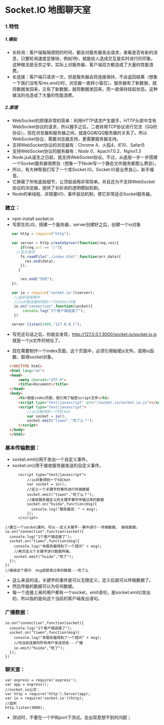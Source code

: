 # Socket.IO 地图聊天室

### 1.特性

##### 1.模拟

* 长轮询：客户端每隔很短的时间，都会对服务器发出请求，查看是否有新的消息，只要轮询速度足够快，例如1秒，就能给人造成交互是实时进行的印象。这种做法是无奈之举，实际上对服务器、客户端双方都造成了大量的性能浪费。
* 长连接：客户端只请求一次，但是服务器会将连接保持，不会返回结果（想象一下我们没有写res.end()时，浏览器一直转小菊花）。服务器有了新数据，就将数据发回来，又有了新数据，就将数据发回来，而一直保持挂起状态。这种做法的也造成了大量的性能浪费。

##### 2.原理

* WebSocket的原理非常的简单：利用HTTP请求产生握手，HTTP头部中含有WebSocket协议的请求，所以握手之后，二者转用TCP协议进行交流（QQ的协议）。现在浏览器和服务器之间，就是QQ和QQ服务器的关系了。所以WebSocket协议，需要浏览器支持，更需要服务器支持。
* 支持WebSocket协议的浏览器有：Chrome 4、火狐4、IE10、Safari5
* 支持WebSocket协议的服务器有：*Node 0*、Apach7.0.2、Nginx1.3
* Node.js从诞生之日起，就支持WebSocket协议。不过，从底层一步一步搭建一个Socket服务器很费劲（想象一下Node写一个静态文件服务都那么费劲）。
* 所以，有大神帮我们写了一个库Socket.IO。Socket.IO是业界良心，新手福音。
* 它屏蔽了所有底层细节，让顶层调用非常简单。并且还为不支持WebSocket协议的浏览器，提供了长轮询的透明模拟机制。
* Node的单线程、非阻塞I/O、事件驱动机制，使它非常适合Socket服务器。

### 建立：

* npm install socket.io
* 写原生的JS，搭建一个服务器，server创建好之后，创建一个io对象

```js
   var http = require("http");
   
   var server = http.createServer(function(req,res){
       if(req.url == "/"){
     //显示首页
       fs.readFile("./index.html",function(err,data){
         res.end(data);
       });
      }

       res.end("你好");
   });
  
   var io = require('socket.io')(server);
    //监听连接事件
    //io对象连接时得到一个SOCket对象
    io.on("connection",function(socket){
        console.log("1个客户端连接了");
    })

   server.listen(3000,"127.0.0.1");

```

* 写完这句话之后，你就会发现，http://127.0.0.1:3000/socket.io/socket.io.js  就是一个js文件的地址了。

* 现在需要制作一个index页面，这个页面中，必须引用秘密js文件。调用io函数，取得socket对象。

```html
  <!DOCTYPE html>
  <html lang="en">
  <head>
      <meta charset="UTF-8">
      <title>Document</title>
  </head>
  <body>
      <h1>我是index页面，我引用了秘密script文件</h1>
      <script type="text/javascript" src="/socket.io/socket.io.js"></script>
      <script type="text/javascript">
          //io对象得到一个SOCket
          var socket = io();
          socket.emit("tiwen","吃了么？");
      </script>
  </body>
  </html>
```


### 基本传输数据：

* socket.emit()用于发出一个自定义事件。
* socket.on()用于接收服务器发送的自定义事件。

```
      <script type="text/javascript">
          //io对象得到一个SOCket
          var socket = io();
          //定义一个关键字的事件进行传输数据
          socket.emit("tiwen","吃了么？");
          //接收服务器定义的关键字事件传输过来的数据
          socket.on("huida",function(msg){
            console.log("服务器说：" + msg);
          });
      </script>
```


```
//建立一个socket通州，可以--定义关键字--事件进行--传输数据， 接收数据。
io.on("connection",function(socket){
  console.log("1个客户端连接了");
  socket.on("tiwen",function(msg){
    console.log("本服务器得到了一个提问" + msg);
    //再次定义个关键字进行数据传输。
    socket.emit("huida","吃了");
  });
})
//接收这个提问  msg就是穿过来的数据---吃了么

```

* 这么来说的话，关键字的事件是可以无限定义，定义后就可以传输数据了。
* 然后传输的数据可以为任何数据。
* 每一个连接上来的用户都有一个socket，emit语句，是socket.emit()发出的，所以指的是向这个当前的客户端发出语句。

### 广播数据：
 
```
io.on("connection",function(socket){
  console.log("1个客户端连接了");
  socket.on("tiwen",function(msg){
    console.log("本服务器得到了一个提问" + msg);
    //向当前连接的所有用户发送信息---广播
    io.emit("huida","吃了");
  });
})
```

### 聊天室：

```
var express = require('express');
var app = express();
//socket.io公式：
var http = require('http').Server(app);
var io = require('socket.io')(http);
//监听
http.listen(3000);
```


* 测试时，不要在一个IP和port下测试。会出现意想不到的问题；